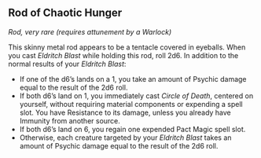 ## Rod of Chaotic Hunger

_Rod, very rare (requires attunement by a Warlock)_

This skinny metal rod appears to be a tentacle covered in eyeballs. When you cast _Eldritch Blast_ while holding this rod, roll 2d6. In addition to the normal results of your _Eldritch Blast_:
- If one of the d6’s lands on a 1, you take an amount of Psychic damage equal to the result of the 2d6 roll.
- If both d6’s land on 1, you immediately cast _Circle of Death_, centered on yourself, without requiring material components or expending a spell slot. You have Resistance to its damage, unless you already have Immunity from another source.
- If both d6’s land on 6, you regain one expended Pact Magic spell slot.
- Otherwise, each creature targeted by your _Eldritch Blast_ takes an amount of Psychic damage equal to the result of the 2d6 roll.
